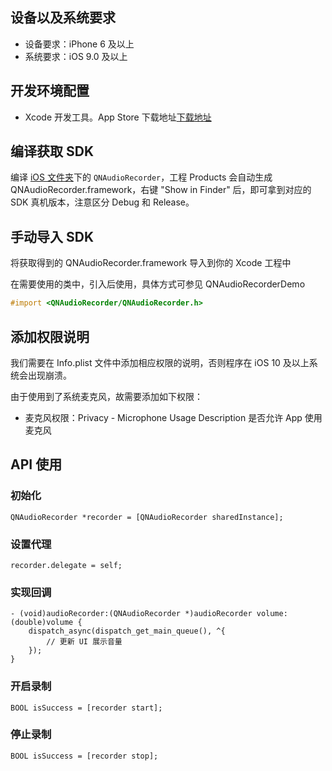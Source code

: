 ## 设备以及系统要求

- 设备要求：iPhone 6 及以上
- 系统要求：iOS 9.0 及以上


## 开发环境配置

- Xcode 开发工具。App Store 下载地址[下载地址](https://itunes.apple.com/cn/app/xcode/id497799835?ls=1&mt=12)


## 编译获取 SDK

编译 [iOS 文件夹](https://github.com/pili-engineering/QNAudioRecorder/blob/main/iOS)下的 `QNAudioRecorder`，工程 Products 会自动生成 QNAudioRecorder.framework，右键 "Show in Finder" 后，即可拿到对应的 SDK 真机版本，注意区分 Debug 和 Release。


## 手动导入 SDK

将获取得到的 QNAudioRecorder.framework 导入到你的 Xcode 工程中

在需要使用的类中，引入后使用，具体方式可参见 QNAudioRecorderDemo

```Objective-C
#import <QNAudioRecorder/QNAudioRecorder.h>
```


## 添加权限说明

我们需要在 Info.plist 文件中添加相应权限的说明，否则程序在 iOS 10 及以上系统会出现崩溃。

由于使用到了系统麦克风，故需要添加如下权限：

- 麦克风权限：Privacy - Microphone Usage Description 是否允许 App 使用麦克风


## API 使用

### 初始化

```objc
QNAudioRecorder *recorder = [QNAudioRecorder sharedInstance];
```

### 设置代理

```objc
recorder.delegate = self;
```

### 实现回调

```objc
- (void)audioRecorder:(QNAudioRecorder *)audioRecorder volume:(double)volume {
    dispatch_async(dispatch_get_main_queue(), ^{
        // 更新 UI 展示音量
    });
}
```

### 开启录制

```objc
BOOL isSuccess = [recorder start];
```

### 停止录制

```objc
BOOL isSuccess = [recorder stop];
```